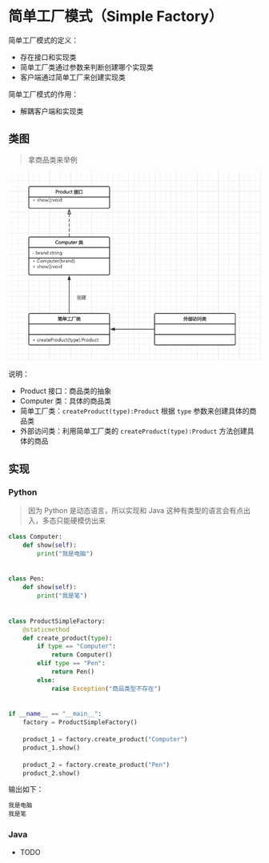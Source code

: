 # 简单工厂模式（Simple Factory）

简单工厂模式的定义：

- 存在接口和实现类
- 简单工厂类通过参数来判断创建哪个实现类
- 客户端通过简单工厂来创建实现类

简单工厂模式的作用：

- 解耦客户端和实现类

## 类图

> 拿商品类来举例

![](https://raw.githubusercontent.com/hsxhr-10/Blog/master/image/%E8%AE%BE%E8%AE%A1%E6%A8%A1%E5%BC%8F-6.png)

说明：

- Product 接口：商品类的抽象
- Computer 类：具体的商品类
- 简单工厂类：`createProduct(type):Product` 根据 `type` 参数来创建具体的商品类
- 外部访问类：利用简单工厂类的 `createProduct(type):Product` 方法创建具体的商品

## 实现

### Python

> 因为 Python 是动态语言，所以实现和 Java 这种有类型的语言会有点出入，多态只能硬模仿出来

```python
class Computer:
    def show(self):
        print("我是电脑")


class Pen:
    def show(self):
        print("我是笔")


class ProductSimpleFactory:
    @staticmethod
    def create_product(type):
        if type == "Computer":
            return Computer()
        elif type == "Pen":
            return Pen()
        else:
            raise Exception("商品类型不存在")


if __name__ == "__main__":
    factory = ProductSimpleFactory()

    product_1 = factory.create_product("Computer")
    product_1.show()

    product_2 = factory.create_product("Pen")
    product_2.show()
```

输出如下：

```BASH
我是电脑
我是笔
```

### Java

- TODO
